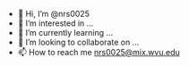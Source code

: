 - 👋 Hi, I’m @nrs0025
- 👀 I’m interested in ...
- 🌱 I’m currently learning ...
- 💞️ I’m looking to collaborate on ...
- 📫 How to reach me nrs0025@mix.wvu.edu

<!---
nrs0025/nrs0025 is a ✨ special ✨ repository because its `README.md` (this file) appears on your GitHub profile.
You can click the Preview link to take a look at your changes.
--->
